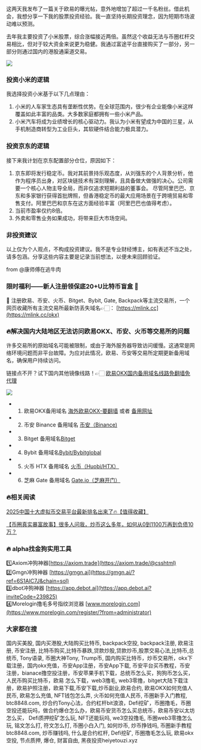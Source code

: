 这两天我发布了一篇关于欧易的曝光帖，意外地增加了超过一千名粉丝。借此机会，我想分享一下我的股票投资经验。我一直坚持长期投资理念，因为短期市场波动难以预测。

去年我主要投资了小米股票，综合涨幅接近两倍。虽然这个收益无法与币圈杠杆交易相比，但对于较大资金来说更为稳健。我通过富途平台直接购买了一部分，另一部分则通过国内的港股通渠道交易。

[![](https://307e939.webp.li/20250708172337682.png)](https://btc8848.com/top-10-exchanges)

### 投资小米的逻辑
我选择投资小米基于以下几点理由：
1. 小米的人车家生态具有垄断性优势。在全球范围内，很少有企业能像小米这样覆盖如此丰富的品类。大多数家庭都拥有一些小米产品。
2. 小米汽车将成为业绩增长的核心驱动力。我认为小米有望成为中国的三星，从手机制造商转型为工业巨头，其软硬件结合能力极具潜力。

### 投资京东的逻辑
接下来我计划在京东配置部分仓位，原因如下：
1. 京东即将发行稳定币。我对其前景持乐观态度，从刘强东的个人背景分析，他作为程序员出身，对区块链技术有深刻理解，且具备做大做强的决心。公司需要一个核心人物主导全局，而非仅追求短期利益的董事会。
   尽管阿里巴巴、京东和多家银行获得首批牌照，但香港稳定币的最大应用场景在于跨境贸易和零售支付。阿里巴巴和京东在这方面经验丰富（阿里巴巴也值得考虑）。
2. 当前市盈率仅约8倍。
3. 外卖和零售业务如果成功，将带来巨大市场空间。

### 非投资建议
以上仅为个人观点，不构成投资建议。我不是专业财经博主，如有表述不当之处，请多包涵。分享这些内容主要是记录当前想法，以便未来回顾验证。

from @康师傅在逃牛肉

### 限时福利——新人注册领保底20+U比特币盲盒 🎁
🎁 注册欧易、币安、火币、Bitget、Bybit, Gate, Backpack等主流交易所，一个网页收藏所有主流交易所最新防丢失域名👉🏻： [https://mlink.cc](https://mlink.cc/okx)

### 🔥解决国内大陆地区无法访问欧易OKX、币安、火币等交易所的问题
许多交易所的原始域名可能被限制，或由于海外服务器导致访问缓慢。这通常是网络环境问题而非平台故障。为应对此情况，欧易、币安等交易所定期更新备用域名，确保用户持续访问。

链接点不开？试下国内其他镜像线路！👉🏻 [欧易OKX国内备用域名线路免翻墙免代理](https://vlink.cc/okxcn)

[![](https://307e939.webp.li/20250812124552161.png)](https://vlink.cc/okxcn)

- 1. 欧易OKX备用域名 [海外欧易OKX-要翻墙](https://www.okx.com/join/76527935) 或者 [备用网址](https://www.oucnyi.net/zh-hans/join/76527935) 
- 2. 币安 Binance 备用域名 [币安（Binance)](https://accounts.binance.com/zh-CN/register?ref=36457687)
- 3. Bitget 备用域名[Bitget](https://www.bitget.com/zh-CN/referral/register?from=referral&clacCode=VRNEYUTR)
- 4. Bybit 备用域名[Bybit/Bybitglobal](https://www.bybitglobal.com/zh-MY/invite/?ref=VMKORMM)
- 5. 火币 HTX 备用域名 [火币（Huobi/HTX）](https://www.htx.com/invite/zh-cn/1f?invite_code=whf45223)
- 6. 芝麻 Gate 备用域名 [Gate.io（芝麻开门）](https://www.gate.io/zh/signup?ref_type=103&ref=A1ERAQ)

### 🔥相关阅读
[2025中国十大虚拟币交易平台最新排名出来了🔥【值得收藏】](https://btc8848.com/top-10-exchanges/)

[【币圈真实暴富故事】很多人问我，炒币这么多年，如何从0到1100万再到负债10万？](https://heiyetouzi.xyz/biquanstory001/)

### 🔥 alpha找金狗实用工具
1️⃣Axiom冲狗神器[https://axiom.trade](https://axiom.trade/@csshtml)  
2️⃣Gmgn冲狗神器 [https://gmgn.ai](https://gmgn.ai/?ref=6S1AIC7J&chain=sol)  
3️⃣dbot冲狗神器 [https://app.debot.ai](https://app.debot.ai?inviteCode=239825)  
4️⃣Morelogin撸毛多号指纹浏览器 [www.morelogin.com](https://www.morelogin.com/register/?from=administrator)  

### 大家都在搜
国内买美股, 国内买港股,大陆购买比特币, backpack空投, backpack注册, 欧易注册, 币安注册, 比特币购买,比特币暴跌,贷款炒股,贷款炒币,股票交易心法,比特币,总统币, Tony语录, 币圈大神Tony, Trump币, 国内购买比特币，炒币交易所，okx下载注册，国内okx充值，币安App注册，币安App下载, 币安平台买币教程，币安注册，bianace撸空投注册，币安苹果手机下载，总统币怎么买，狗狗币怎么买，人民币购买比特币，欧易 怎么下载，web3撸毛, web3零撸，bitget大陆下载注册，欧易护照注册，欧易下载,币安下载,炒币副业,欧易合约, 欧易OKX如何充值人民币, 欧易怎么充值, NFT钱包怎么弄, 火币如何充值人民币, 币圈新手入门教程, btc8848.com, 炒合约Tony心法，合约杠杆bit浪浪，Defi挖矿，币圈撸毛，币圈空投还能玩吗，做合约爆仓怎么办，欧易币安货币怎么买总统币，欧易币安以太坊怎么买， Defi质押挖矿怎么玩, NFT还能玩吗, we3空投撸毛, 币圈web3零撸怎么玩, 铭文怎么打, 符文怎么打, 币圈小白入门, 如何炒币, 炒币挣钱吗, 币圈新手教程btc8848.com, 炒币赚钱吗, 什么是合约杠杆, Defi挖矿, 币圈撸毛怎么玩, 欧易okx空投, 节点质押, 爆仓, 财富自由, 黑夜投资heiyetouzi.xyz